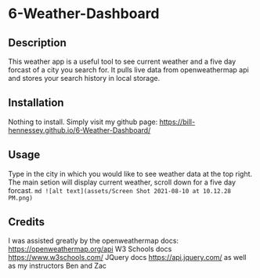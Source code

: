 # 6-Weather-Dashboard

## Description

This weather app is a useful tool to see current weather and a five day forcast of a city you search for. It pulls live data from openweathermap api and stores your search history in local storage.

## Installation

Nothing to install. Simply visit my github page:
https://bill-hennessey.github.io/6-Weather-Dashboard/

## Usage

Type in the city in which you would like to see weather data at the top right. The main setion will display current weather, scroll down for a five day forcast.
`md ![alt text](assets/Screen Shot 2021-08-10 at 10.12.28 PM.png) `

## Credits

I was assisted greatly by the openweathermap docs:
https://openweathermap.org/api
W3 Schools docs
https://www.w3schools.com/
JQuery docs
https://api.jquery.com/
as well as my instructors Ben and Zac
